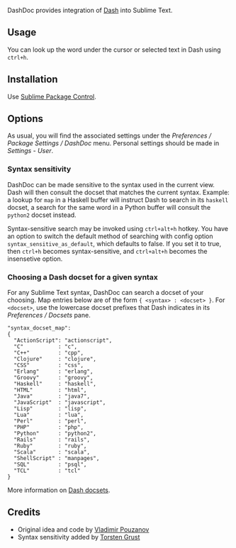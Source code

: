 DashDoc provides integration of [Dash][1] into Sublime Text.

## Usage

You can look up the word under the cursor or selected text in Dash using `ctrl+h`.

## Installation
Use [Sublime Package Control][5].

## Options

As usual, you will find the associated settings under the *Preferences / Package Settings / DashDoc* menu.  Personal settings should be made in *Settings - User*.

### Syntax sensitivity

DashDoc can be made sensitive to the syntax used in the current view. Dash will then consult the docset that matches the current syntax.  Example: a lookup for `map` in a Haskell buffer will instruct Dash to search in its `haskell` docset, a search for the same word in a Python buffer will consult the `python2` docset instead.

Syntax-sensitive search may be invoked using `ctrl+alt+h` hotkey. You have an option to switch the default method of searching with config option `syntax_sensitive_as_default`, which defaults to false. If you set it to true, then `ctrl+h` becomes syntax-sensitive, and `ctrl+alt+h` becomes the insensetive option.

### Choosing a Dash docset for a given syntax

For any Sublime Text syntax, DashDoc can search a docset of your choosing. Map entries below are of the form `{ <syntax> : <docset> }`. For `<docset>`, use the lowercase docset prefixes that Dash indicates in its *Preferences / Docsets* pane.

    "syntax_docset_map":
    {
      "ActionScript": "actionscript",
      "C"           : "c",
      "C++"         : "cpp",
      "Clojure"     : "clojure",
      "CSS"         : "css",
      "Erlang"      : "erlang",
      "Groovy"      : "groovy",
      "Haskell"     : "haskell",
      "HTML"        : "html",
      "Java"        : "java7",
      "JavaScript"  : "javascript",
      "Lisp"        : "lisp",
      "Lua"         : "lua",
      "Perl"        : "perl",
      "PHP"         : "php",
      "Python"      : "python2",
      "Rails"       : "rails",
      "Ruby"        : "ruby",
      "Scala"       : "scala",
      "ShellScript" : "manpages",
      "SQL"         : "psql",
      "TCL"         : "tcl"
    }

More information on [Dash docsets][2].

## Credits

* Original idea and code by [Vladimir Pouzanov][3]
* Syntax sensitivity added by [Torsten Grust][4]

[1]: http://itunes.apple.com/us/app/dash-docs-snippets/id458034879?mt=12
[2]: http://kapeli.com/docsets/
[3]: http://farcaller.net/
[4]: http://db.inf.uni-tuebingen.de/team/grust/
[5]: http://wbond.net/sublime_packages/package_control
